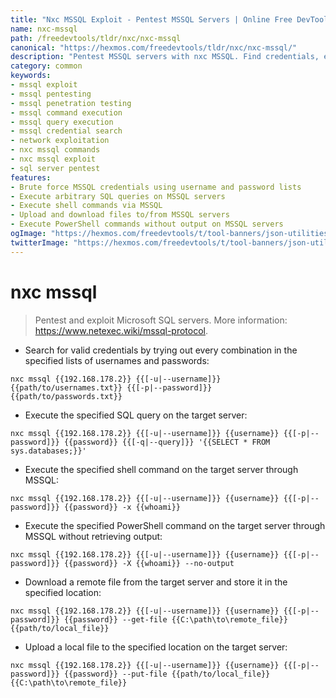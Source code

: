 ```yaml
---
title: "Nxc MSSQL Exploit - Pentest MSSQL Servers | Online Free DevTools by Hexmos"
name: nxc-mssql
path: /freedevtools/tldr/nxc/nxc-mssql
canonical: "https://hexmos.com/freedevtools/tldr/nxc/nxc-mssql/"
description: "Pentest MSSQL servers with nxc MSSQL. Find credentials, execute queries, and run commands with this network exploitation tool. Free online tool, no registration required."
category: common
keywords:
- mssql exploit
- mssql pentesting
- mssql penetration testing
- mssql command execution
- mssql query execution
- mssql credential search
- network exploitation
- nxc mssql commands
- nxc mssql exploit
- sql server pentest
features:
- Brute force MSSQL credentials using username and password lists
- Execute arbitrary SQL queries on MSSQL servers
- Execute shell commands via MSSQL
- Upload and download files to/from MSSQL servers
- Execute PowerShell commands without output on MSSQL servers
ogImage: "https://hexmos.com/freedevtools/t/tool-banners/json-utilities-banner.png"
twitterImage: "https://hexmos.com/freedevtools/t/tool-banners/json-utilities-banner.png"
---
```


# nxc mssql

> Pentest and exploit Microsoft SQL servers.
> More information: <https://www.netexec.wiki/mssql-protocol>.

- Search for valid credentials by trying out every combination in the specified lists of usernames and passwords:

`nxc mssql {{192.168.178.2}} {{[-u|--username]}} {{path/to/usernames.txt}} {{[-p|--password]}} {{path/to/passwords.txt}}`

- Execute the specified SQL query on the target server:

`nxc mssql {{192.168.178.2}} {{[-u|--username]}} {{username}} {{[-p|--password]}} {{password}} {{[-q|--query]}} '{{SELECT * FROM sys.databases;}}'`

- Execute the specified shell command on the target server through MSSQL:

`nxc mssql {{192.168.178.2}} {{[-u|--username]}} {{username}} {{[-p|--password]}} {{password}} -x {{whoami}}`

- Execute the specified PowerShell command on the target server through MSSQL without retrieving output:

`nxc mssql {{192.168.178.2}} {{[-u|--username]}} {{username}} {{[-p|--password]}} {{password}} -X {{whoami}} --no-output`

- Download a remote file from the target server and store it in the specified location:

`nxc mssql {{192.168.178.2}} {{[-u|--username]}} {{username}} {{[-p|--password]}} {{password}} --get-file {{C:\path\to\remote_file}} {{path/to/local_file}}`

- Upload a local file to the specified location on the target server:

`nxc mssql {{192.168.178.2}} {{[-u|--username]}} {{username}} {{[-p|--password]}} {{password}} --put-file {{path/to/local_file}} {{C:\path\to\remote_file}}`
